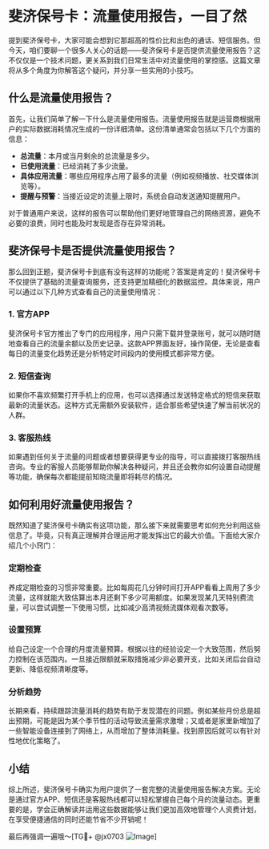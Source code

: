 # 斐济保号卡：流量使用报告，一目了然

提到斐济保号卡，大家可能会想到它那超高的性价比和出色的通话、短信服务。但今天，咱们要聊一个很多人关心的话题——斐济保号卡是否提供流量使用报告？这不仅仅是一个技术问题，更关系到我们日常生活中对流量使用的掌控感。这篇文章将从多个角度为你解答这个疑问，并分享一些实用的小技巧。

## 什么是流量使用报告？

首先，让我们简单了解一下什么是流量使用报告。流量使用报告就是运营商根据用户的实际数据消耗情况生成的一份详细清单。这份清单通常会包括以下几个方面的信息：

- **总流量**：本月或当月剩余的总流量是多少。
- **已使用流量**：已经消耗了多少流量。
- **具体应用流量**：哪些应用程序占用了最多的流量（例如视频播放、社交媒体浏览等）。
- **提醒与预警**：当接近设定的流量上限时，系统会自动发送通知提醒用户。

对于普通用户来说，这样的报告可以帮助他们更好地管理自己的网络资源，避免不必要的浪费，同时也能及时发现是否存在异常消耗。

## 斐济保号卡是否提供流量使用报告？

那么回到正题，斐济保号卡到底有没有这样的功能呢？答案是肯定的！斐济保号卡不仅提供了基础的流量查询服务，还支持更加精细化的数据监控。具体来说，用户可以通过以下几种方式查看自己的流量使用情况：

### 1. 官方APP
斐济保号卡官方推出了专门的应用程序，用户只需下载并登录账号，就可以随时随地查看自己的流量余额以及历史记录。这款APP界面友好，操作简便，无论是查看每日的流量变化趋势还是分析特定时间段内的使用模式都非常方便。

### 2. 短信查询
如果你不喜欢频繁打开手机上的应用，也可以选择通过发送特定格式的短信来获取最新的流量状态。这种方式无需额外安装软件，适合那些希望快速了解当前状况的人群。

### 3. 客服热线
如果遇到任何关于流量的问题或者想要获得更专业的指导，可以直接拨打客服热线咨询。专业的客服人员能够帮助你解决各种疑问，并且还会教你如何设置自动提醒等功能，确保每次都能提前知晓流量即将耗尽的情况。

## 如何利用好流量使用报告？

既然知道了斐济保号卡确实有这项功能，那么接下来就需要思考如何充分利用这些信息了。毕竟，只有真正理解并合理运用才能发挥出它的最大价值。下面给大家介绍几个小窍门：

### 定期检查
养成定期检查的习惯非常重要。比如每周花几分钟时间打开APP看看上周用了多少流量，这样就能大致估算出本月还剩下多少可用额度。如果发现某几天特别费流量，可以尝试调整一下使用习惯，比如减少高清视频流媒体观看次数等。

### 设置预算
给自己设定一个合理的月度流量预算。根据以往的经验设定一个大致范围，然后努力控制在该范围内。一旦接近限额就采取措施减少非必要开支，比如关闭后台自动更新、降低视频清晰度等。

### 分析趋势
长期来看，持续跟踪流量消耗的趋势有助于发现潜在的问题。例如某些月份总是超出预期，可能是因为某个季节性的活动导致流量需求激增；又或者是家里新增加了一些智能设备连接到了网络上，从而增加了整体消耗量。找到原因后就可以有针对性地优化策略了。

## 小结

综上所述，斐济保号卡确实为用户提供了一套完整的流量使用报告解决方案。无论是通过官方APP、短信还是客服热线都可以轻松掌握自己每个月的流量动态。更重要的是，学会正确解读并运用这些数据能够让我们更加高效地管理个人资费计划，在享受便捷通信的同时还能节省不少开销呢！

最后再强调一遍哦～[TG💪+ @jx0703 ![Image](https://github.com/user-attachments/assets/dbca1d08-cadb-493c-b0ec-ad6f7a83f270)]